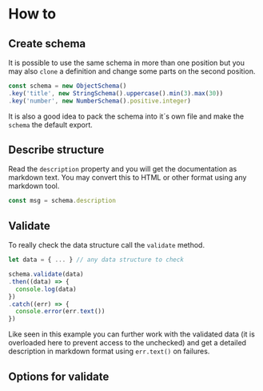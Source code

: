 # How to


## Create schema

It is possible to use the same schema in more than one position but you may also
`clone` a definition and change some parts on the second position.

```js
const schema = new ObjectSchema()
.key('title', new StringSchema().uppercase().min(3).max(30))
.key('number', new NumberSchema().positive.integer)
```

It is also a good idea to pack the schema into it´s own file and make the `schema` the default
export.

## Describe structure

Read the `description` property and you will get the documentation as markdown text. You may
convert this to HTML or other format using any markdown tool.

```js
const msg = schema.description
```

## Validate

To really check the data structure call the `validate` method.

```js
let data = { ... } // any data structure to check

schema.validate(data)
.then((data) => {
  console.log(data)
})
.catch((err) => {
  console.error(err.text())
})
```

Like seen in this example you can further work with the validated data (it is overloaded here
to prevent access to the unchecked) and get a detailed description in markdown format using `err.text()` on failures.

## Options for validate
